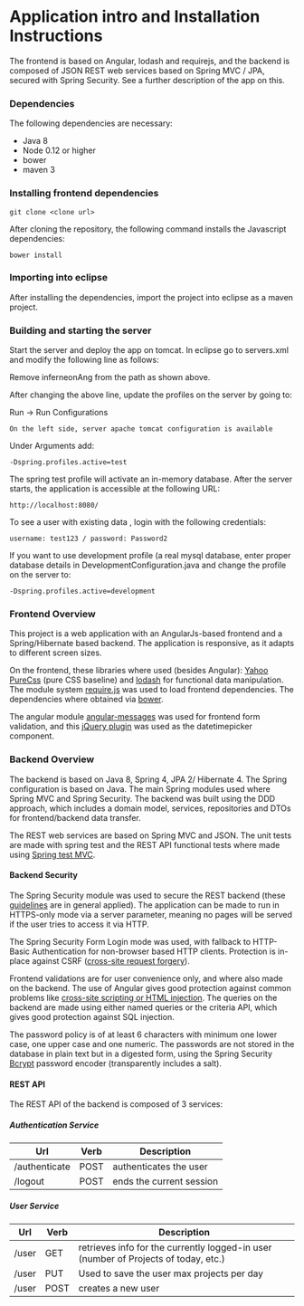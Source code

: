 # Application intro and Installation Instructions #

The frontend is based on Angular, lodash and requirejs, and the backend is composed of JSON REST web services based on Spring MVC / JPA, secured with Spring Security. See a further description of the app on this.

### Dependencies ###

The following dependencies are necessary: 

 - Java 8
 - Node 0.12 or higher
 - bower
 - maven 3

### Installing frontend dependencies ###

	git clone <clone url>

After cloning the repository, the following command installs the Javascript dependencies:

    bower install
    
### Importing into eclipse ###

After installing the dependencies, import the project into eclipse as a maven project. 


### Building and starting the server ###

Start the server and deploy the app on tomcat. In eclipse go to servers.xml and modify the following line as follows:

<Context docBase="inferneonAng" path="/" reloadable="true" source="org.eclipse.jst.j2ee.server:inferneonAng"/>

Remove inferneonAng from the path as shown above.

After changing the above line, update the profiles on the server by going to:

Run -> Run Configurations 

    On the left side, server apache tomcat configuration is available 

Under Arguments add:

    -Dspring.profiles.active=test
 
The spring test profile will activate an in-memory database. After the server starts, the application is accessible at the following URL:

    http://localhost:8080/

To see a user with existing data , login with the following credentials:

    username: test123 / password: Password2
    
If you want to use development profile (a real mysql database, enter proper database details in DevelopmentConfiguration.java and change the profile on the server to:

    -Dspring.profiles.active=development




### Frontend Overview ###

This project is a web application with an AngularJs-based frontend and a Spring/Hibernate based backend. The application is responsive, as it adapts to different screen sizes.

On the frontend, these libraries where used (besides Angular):  [Yahoo PureCss](http://http://purecss.io/) (pure CSS baseline)  and [lodash](https://lodash.com/) for functional data manipulation. The module system [require.js](http://requirejs.org/) was used to load frontend dependencies. The dependencies where  obtained via [bower](http://bower.io/).

The angular module [angular-messages](https://egghead.io/lessons/angularjs-introduction-to-ng-messages-for-angularjs) was used for frontend form validation, and this [jQuery plugin](http://plugins.jquery.com/datetimepicker/) was used as the datetimepicker component. 

### Backend Overview ###

The backend is based on Java 8, Spring 4, JPA 2/ Hibernate 4. The Spring configuration is based on Java. The main Spring modules used where Spring MVC and Spring Security. The backend was built using the DDD approach, which includes a domain model, services, repositories and DTOs for frontend/backend data transfer. 

The REST web services are based on Spring MVC and JSON. The unit tests are made with spring test and the REST API functional tests where made using [Spring test MVC](http://docs.spring.io/spring/docs/current/spring-framework-reference/html/testing.html#spring-mvc-test-framework).

#### Backend Security ####

The Spring Security module was used to secure the REST backend (these [guidelines](https://www.owasp.org/index.php/REST_Security_Cheat_Sheet) are in general applied). The application can be made to run in HTTPS-only mode via a server parameter, meaning no pages will be served if the user tries to access it via HTTP.

The Spring Security Form Login mode was used, with fallback to HTTP-Basic Authentication for non-browser based HTTP clients. Protection is in-place against CSRF ([cross-site request forgery](https://www.owasp.org/index.php/Cross-Site_Request_Forgery_%28CSRF%29)). 

Frontend validations are for user convenience only, and where also made on the backend. The use of Angular gives good protection against common problems like [cross-site scripting or HTML injection](https://docs.angularjs.org/misc/faq). The queries on the backend are made using either named queries or the criteria API, which gives good protection against SQL injection.

The password policy is of at least 6 characters with minimum one lower case, one upper case and one numeric. The passwords are not stored in the database in plain text but in a digested form, using the Spring Security [Bcrypt](http://docs.spring.io/autorepo/docs/spring-security/3.2.0.RELEASE/apidocs/org/springframework/security/crypto/bcrypt/BCryptPasswordEncoder.html) password encoder (transparently includes a salt).

#### REST API ####

The REST API of the backend is composed of 3 services:

##### Authentication Service #####

Url           |Verb          | Description
--------------|------------- | -------------
/authenticate |POST          | authenticates the user
/logout |POST          | ends the current session


##### User Service #####

Url           |Verb          | Description
--------------|------------- | -------------
/user         |GET          | retrieves info for the currently logged-in user (number of Projects of today, etc.) 
/user| PUT| Used to save the user max projects per day
/user|POST| creates a new user